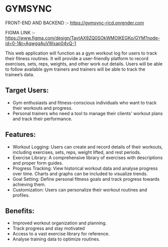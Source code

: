 # GYMSYNC

FRONT-END AND BACKEND :- https://gymsync-rjcd.onrender.com

FIGMA LINK :- https://www.figma.com/design/TavtAX9ZQ0SOkWMOIKEGKo/GYM?node-id=0-1&t=AgwggAuVWxap04vQ-1


This web application will function as a gym workout log for users to track their fitness routines. It will provide a user-friendly platform to record exercises, sets, reps, weights, and other work out details. Users will be able to follow available gym trainers and trainers will be able to track the trainee’s data.

## Target Users:
-	Gym enthusiasts and fitness-conscious individuals who want to track their workouts and progress.
-	Personal trainers who need a tool to manage their clients' workout plans and track their performance.

## Features:
-	Workout Logging: Users can create and record details of their workouts, including exercises, sets, reps, weight lifted, and rest periods.
-	Exercise Library: A comprehensive library of exercises with descriptions and proper form guides.
-	Progress Tracking: View historical workout data and analyse progress over time. Charts and graphs can be included to visualize trends.
-	Goal Setting: Define personal fitness goals and track progress towards achieving them.
-	Customization: Users can personalize their workout routines and profiles.

## Benefits:
-	Improved workout organization and planning.
-	Track progress and stay motivated
-	Access to a vast exercise library for reference.
-	Analyse training data to optimize routines.
